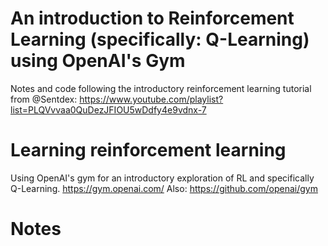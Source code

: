 # An introduction to Reinforcement Learning (specifically: Q-Learning) using OpenAI's Gym
Notes and code following the introductory reinforcement learning tutorial from @Sentdex: https://www.youtube.com/playlist?list=PLQVvvaa0QuDezJFIOU5wDdfy4e9vdnx-7

# Learning reinforcement learning
Using OpenAI's gym for an introductory exploration of RL and specifically Q-Learning.
https://gym.openai.com/
Also: https://github.com/openai/gym

# Notes

